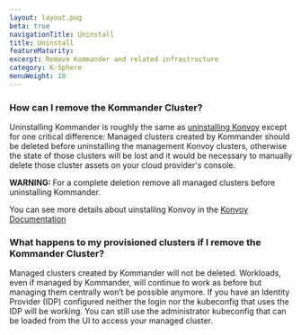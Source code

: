 ```yaml
---
layout: layout.pug
beta: true
navigationTitle: Uninstall
title: Uninstall
featureMaturity:
excerpt: Remove Kommander and related infrastructure
category: K-Sphere
menuWeight: 10
---
```


### How can I remove the Kommander Cluster?

Uninstalling Kommander is roughly the same as [uninstalling Konvoy](/ksphere/konvoy/latest/uninstall) except for one critical difference: Managed clusters created by Kommander should be deleted before uninstalling the management Konvoy clusters, otherwise the state of those clusters will be lost and it would be necessary to manually delete those cluster assets on your cloud provider's console.

<p class="message--warning"><strong>WARNING: </strong>
For a complete deletion remove all managed clusters before uninstalling Kommander.
</p>

You can see more details about uinstalling Konvoy in the [Konvoy Documentation](/ksphere/konvoy/latest/uninstall)

### What happens to my provisioned clusters if I remove the Kommander Cluster?

Managed clusters created by Kommander will not be deleted.
Workloads, even if managed by Kommander, will continue to work as before but managing them centrally won’t be possible anymore.
If you have an Identity Provider (IDP) configured neither the login nor the kubeconfig that uses the IDP will be working. You can still use the administrator kubeconfig that can be loaded from the UI to access your managed cluster.
